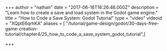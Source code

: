 +++
author = "nathan"
date = "2017-06-16T16:26:46.000Z"
description = "Learn how to create a save and load system in the Godot game engine."
title = "How to Code a Save System: Godot Tutorial"
type = "video"
videoid = "XQptE6qrhKA"
aliases = [ "/tutorial/game-design/godot/30-days-free-game-creation-tutorial/chapter4/25_how_to_code_a_save_system_godot_tutorial",]

+++